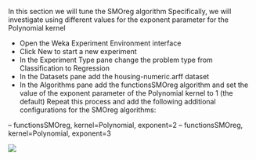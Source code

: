 In this section we will tune the SMOreg algorithm Specifically, we will investigate using different
values for the exponent parameter for the Polynomial kernel
- Open the Weka Experiment Environment interface
- Click New to start a new experiment
- In the Experiment Type pane change the problem type from Classification to Regression
- In the Datasets pane add the housing-numeric.arff dataset
- In the Algorithms pane add the functionsSMOreg algorithm and set the value of the
exponent parameter of the Polynomial kernel to 1 (the default) Repeat this process and
add the following additional configurations for the SMOreg algorithms:

– functionsSMOreg, kernel=Polynomial, exponent=2
– functionsSMOreg, kernel=Polynomial, exponent=3

![](https://github.com/fenago/katacoda-scenarios/raw/master/machine-learning-mastery-weka/machine-learning-mastery-weka-chapter-25/steps/images/167.png)
